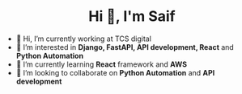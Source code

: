 <h1 align="center">Hi 👋, I'm Saif</h1>


- 👋 Hi, I’m currently working at TCS digital
- 👀 I’m interested in **Django, FastAPI, API development, React** and **Python Automation**
- 🌱 I’m currently learning **React** framework and **AWS**
- 💞 I’m looking to collaborate on **Python Automation** and **API development**

<!---
saifali3251/saifali3251 is a ✨ special ✨ repository because its `README.md` (this file) appears on your GitHub profile.
You can click the Preview link to take a look at your changes.
--->
